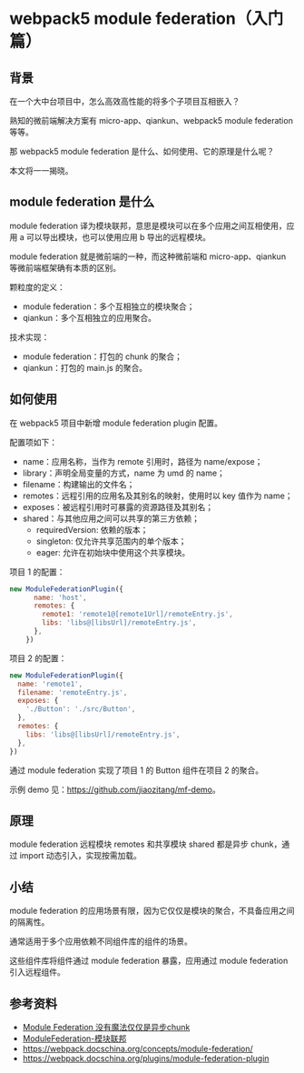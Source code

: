 # webpack5 module federation（入门篇）

## 背景

在一个大中台项目中，怎么高效高性能的将多个子项目互相嵌入？

熟知的微前端解决方案有 micro-app、qiankun、webpack5 module federation 等等。

那 webpack5 module federation 是什么、如何使用、它的原理是什么呢？

本文将一一揭晓。

## module federation 是什么

module federation 译为模块联邦，意思是模块可以在多个应用之间互相使用，应用 a 可以导出模块，也可以使用应用 b 导出的远程模块。

module federation 就是微前端的一种，而这种微前端和 micro-app、qiankun 等微前端框架确有本质的区别。

颗粒度的定义：

- module federation：多个互相独立的模块聚合；
- qiankun：多个互相独立的应用聚合。

技术实现：

- module federation：打包的 chunk 的聚合；
- qiankun：打包的 main.js 的聚合。

## 如何使用

在 webpack5 项目中新增 module federation plugin 配置。

配置项如下：

- name：应用名称，当作为 remote 引用时，路径为 name/expose；
- library：声明全局变量的方式，name 为 umd 的 name；
- filename：构建输出的文件名；
- remotes：远程引用的应用名及其别名的映射，使用时以 key 值作为 name；
- exposes：被远程引用时可暴露的资源路径及其别名；
- shared：与其他应用之间可以共享的第三方依赖；
  - requiredVersion: 依赖的版本；
  - singleton: 仅允许共享范围内的单个版本；
  - eager: 允许在初始块中使用这个共享模块。

项目 1 的配置：

```js
new ModuleFederationPlugin({
      name: 'host',
      remotes: {
        remote1: 'remote1@[remote1Url]/remoteEntry.js',
        libs: 'libs@[libsUrl]/remoteEntry.js',
      },
    })
```

项目 2 的配置：

```js
new ModuleFederationPlugin({
  name: 'remote1',
  filename: 'remoteEntry.js',
  exposes: {
    './Button': './src/Button',
  },
  remotes: {
    libs: 'libs@[libsUrl]/remoteEntry.js',
  },
})
```

通过 module federation 实现了项目 1 的 Button 组件在项目 2 的聚合。

示例 demo 见：<https://github.com/jiaozitang/mf-demo>。

## 原理

module federation 远程模块 remotes 和共享模块 shared 都是异步 chunk，通过 import 动态引入，实现按需加载。

## 小结

module federation 的应用场景有限，因为它仅仅是模块的聚合，不具备应用之间的隔离性。

通常适用于多个应用依赖不同组件库的组件的场景。

这些组件库将组件通过 module federation 暴露，应用通过 module federation 引入远程组件。

## 参考资料

- [Module Federation 没有魔法仅仅是异步chunk](https://zhuanlan.zhihu.com/p/352936804)
- [ModuleFederation-模块联邦](https://www.cnblogs.com/breakdown/p/15336672.html)
- <https://webpack.docschina.org/concepts/module-federation/>
- <https://webpack.docschina.org/plugins/module-federation-plugin>
